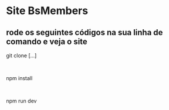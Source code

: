 <h1>Site BsMembers</h1>
<h2>rode os seguintes códigos na sua linha de comando e veja o site</h2>
<p>git clone [...]</p></br>
<p>npm install</p></br>
<p>npm run dev</p>


